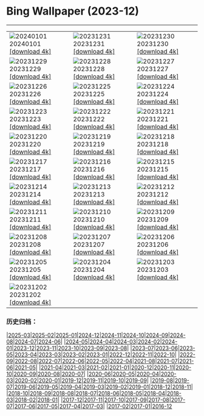 # Bing Wallpaper (2023-12)
**************

<table><tr><td><img class="wallpaper" src="https://www.bing.com/th?id=OHR.SleepingFox_FR-FR9573665261_1920x1080.jpg" alt="20240101"> 20240101 <a href="https://www.bing.com/th?id=OHR.SleepingFox_FR-FR9573665261_UHD.jpg">[download 4k]</a></td><td><img class="wallpaper" src="https://www.bing.com/th?id=OHR.ThailandNewYears_FR-FR9400381287_1920x1080.jpg" alt="20231231"> 20231231 <a href="https://www.bing.com/th?id=OHR.ThailandNewYears_FR-FR9400381287_UHD.jpg">[download 4k]</a></td><td><img class="wallpaper" src="https://www.bing.com/th?id=OHR.TadamiWinter_FR-FR9156285439_1920x1080.jpg" alt="20231230"> 20231230 <a href="https://www.bing.com/th?id=OHR.TadamiWinter_FR-FR9156285439_UHD.jpg">[download 4k]</a></td></tr><tr><td><img class="wallpaper" src="https://www.bing.com/th?id=OHR.BlueAmsterdam_FR-FR8523535030_1920x1080.jpg" alt="20231229"> 20231229 <a href="https://www.bing.com/th?id=OHR.BlueAmsterdam_FR-FR8523535030_UHD.jpg">[download 4k]</a></td><td><img class="wallpaper" src="https://www.bing.com/th?id=OHR.GreenlandHumpback_FR-FR5304393284_1920x1080.jpg" alt="20231228"> 20231228 <a href="https://www.bing.com/th?id=OHR.GreenlandHumpback_FR-FR5304393284_UHD.jpg">[download 4k]</a></td><td><img class="wallpaper" src="https://www.bing.com/th?id=OHR.KirkjufellAurora_FR-FR5063164774_1920x1080.jpg" alt="20231227"> 20231227 <a href="https://www.bing.com/th?id=OHR.KirkjufellAurora_FR-FR5063164774_UHD.jpg">[download 4k]</a></td></tr><tr><td><img class="wallpaper" src="https://www.bing.com/th?id=OHR.BoxingDaySunrise_FR-FR4883075706_1920x1080.jpg" alt="20231226"> 20231226 <a href="https://www.bing.com/th?id=OHR.BoxingDaySunrise_FR-FR4883075706_UHD.jpg">[download 4k]</a></td><td><img class="wallpaper" src="https://www.bing.com/th?id=OHR.CaribouChristmas_FR-FR4671431389_1920x1080.jpg" alt="20231225"> 20231225 <a href="https://www.bing.com/th?id=OHR.CaribouChristmas_FR-FR4671431389_UHD.jpg">[download 4k]</a></td><td><img class="wallpaper" src="https://www.bing.com/th?id=OHR.EstoniaXmasEve_FR-FR4500138277_1920x1080.jpg" alt="20231224"> 20231224 <a href="https://www.bing.com/th?id=OHR.EstoniaXmasEve_FR-FR4500138277_UHD.jpg">[download 4k]</a></td></tr><tr><td><img class="wallpaper" src="https://www.bing.com/th?id=OHR.FestivusPenguins_FR-FR4244677283_1920x1080.jpg" alt="20231223"> 20231223 <a href="https://www.bing.com/th?id=OHR.FestivusPenguins_FR-FR4244677283_UHD.jpg">[download 4k]</a></td><td><img class="wallpaper" src="https://www.bing.com/th?id=OHR.CastleriggStoneCircleUK_FR-FR4020990017_1920x1080.jpg" alt="20231222"> 20231222 <a href="https://www.bing.com/th?id=OHR.CastleriggStoneCircleUK_FR-FR4020990017_UHD.jpg">[download 4k]</a></td><td><img class="wallpaper" src="https://www.bing.com/th?id=OHR.LjubljanaLights_FR-FR3780217998_1920x1080.jpg" alt="20231221"> 20231221 <a href="https://www.bing.com/th?id=OHR.LjubljanaLights_FR-FR3780217998_UHD.jpg">[download 4k]</a></td></tr><tr><td><img class="wallpaper" src="https://www.bing.com/th?id=OHR.XmasDesserts_FR-FR3582409300_1920x1080.jpg" alt="20231220"> 20231220 <a href="https://www.bing.com/th?id=OHR.XmasDesserts_FR-FR3582409300_UHD.jpg">[download 4k]</a></td><td><img class="wallpaper" src="https://www.bing.com/th?id=OHR.WarsawChristmas_FR-FR2276037087_1920x1080.jpg" alt="20231219"> 20231219 <a href="https://www.bing.com/th?id=OHR.WarsawChristmas_FR-FR2276037087_UHD.jpg">[download 4k]</a></td><td><img class="wallpaper" src="https://www.bing.com/th?id=OHR.Beaufortain_FR-FR7561012950_1920x1080.jpg" alt="20231218"> 20231218 <a href="https://www.bing.com/th?id=OHR.Beaufortain_FR-FR7561012950_UHD.jpg">[download 4k]</a></td></tr><tr><td><img class="wallpaper" src="https://www.bing.com/th?id=OHR.WinterWaxwings_FR-FR2348728059_1920x1080.jpg" alt="20231217"> 20231217 <a href="https://www.bing.com/th?id=OHR.WinterWaxwings_FR-FR2348728059_UHD.jpg">[download 4k]</a></td><td><img class="wallpaper" src="https://www.bing.com/th?id=OHR.GrandPlaceXmas_FR-FR1582369462_1920x1080.jpg" alt="20231216"> 20231216 <a href="https://www.bing.com/th?id=OHR.GrandPlaceXmas_FR-FR1582369462_UHD.jpg">[download 4k]</a></td><td><img class="wallpaper" src="https://www.bing.com/th?id=OHR.SantaPark_FR-FR1277595508_1920x1080.jpg" alt="20231215"> 20231215 <a href="https://www.bing.com/th?id=OHR.SantaPark_FR-FR1277595508_UHD.jpg">[download 4k]</a></td></tr><tr><td><img class="wallpaper" src="https://www.bing.com/th?id=OHR.BorealOwl_FR-FR1337451334_1920x1080.jpg" alt="20231214"> 20231214 <a href="https://www.bing.com/th?id=OHR.BorealOwl_FR-FR1337451334_UHD.jpg">[download 4k]</a></td><td><img class="wallpaper" src="https://www.bing.com/th?id=OHR.LofotenRorbu_FR-FR0517651581_1920x1080.jpg" alt="20231213"> 20231213 <a href="https://www.bing.com/th?id=OHR.LofotenRorbu_FR-FR0517651581_UHD.jpg">[download 4k]</a></td><td><img class="wallpaper" src="https://www.bing.com/th?id=OHR.Poinsettia_FR-FR9360811330_1920x1080.jpg" alt="20231212"> 20231212 <a href="https://www.bing.com/th?id=OHR.Poinsettia_FR-FR9360811330_UHD.jpg">[download 4k]</a></td></tr><tr><td><img class="wallpaper" src="https://www.bing.com/th?id=OHR.MountainDayChina_FR-FR7601164917_1920x1080.jpg" alt="20231211"> 20231211 <a href="https://www.bing.com/th?id=OHR.MountainDayChina_FR-FR7601164917_UHD.jpg">[download 4k]</a></td><td><img class="wallpaper" src="https://www.bing.com/th?id=OHR.SaharaDunes_FR-FR6483454056_1920x1080.jpg" alt="20231210"> 20231210 <a href="https://www.bing.com/th?id=OHR.SaharaDunes_FR-FR6483454056_UHD.jpg">[download 4k]</a></td><td><img class="wallpaper" src="https://www.bing.com/th?id=OHR.JerseyIsland_FR-FR4014866072_1920x1080.jpg" alt="20231209"> 20231209 <a href="https://www.bing.com/th?id=OHR.JerseyIsland_FR-FR4014866072_UHD.jpg">[download 4k]</a></td></tr><tr><td><img class="wallpaper" src="https://www.bing.com/th?id=OHR.LightFestivalLyon_FR-FR6128178223_1920x1080.jpg" alt="20231208"> 20231208 <a href="https://www.bing.com/th?id=OHR.LightFestivalLyon_FR-FR6128178223_UHD.jpg">[download 4k]</a></td><td><img class="wallpaper" src="https://www.bing.com/th?id=OHR.GrandCanyonVerdon_FR-FR3724391714_1920x1080.jpg" alt="20231207"> 20231207 <a href="https://www.bing.com/th?id=OHR.GrandCanyonVerdon_FR-FR3724391714_UHD.jpg">[download 4k]</a></td><td><img class="wallpaper" src="https://www.bing.com/th?id=OHR.CERNCenter_FR-FR3434458144_1920x1080.jpg" alt="20231206"> 20231206 <a href="https://www.bing.com/th?id=OHR.CERNCenter_FR-FR3434458144_UHD.jpg">[download 4k]</a></td></tr><tr><td><img class="wallpaper" src="https://www.bing.com/th?id=OHR.AlpsCastles_FR-FR2910854727_1920x1080.jpg" alt="20231205"> 20231205 <a href="https://www.bing.com/th?id=OHR.AlpsCastles_FR-FR2910854727_UHD.jpg">[download 4k]</a></td><td><img class="wallpaper" src="https://www.bing.com/th?id=OHR.CheetahDay_FR-FR9981866703_1920x1080.jpg" alt="20231204"> 20231204 <a href="https://www.bing.com/th?id=OHR.CheetahDay_FR-FR9981866703_UHD.jpg">[download 4k]</a></td><td><img class="wallpaper" src="https://www.bing.com/th?id=OHR.VermilionCliffs_FR-FR2444985797_1920x1080.jpg" alt="20231203"> 20231203 <a href="https://www.bing.com/th?id=OHR.VermilionCliffs_FR-FR2444985797_UHD.jpg">[download 4k]</a></td></tr><tr><td><img class="wallpaper" src="https://www.bing.com/th?id=OHR.AngkorPark_FR-FR1945266452_1920x1080.jpg" alt="20231202"> 20231202 <a href="https://www.bing.com/th?id=OHR.AngkorPark_FR-FR1945266452_UHD.jpg">[download 4k]</a></td><td></td><td></td></tr></table>

### 历史归档：

|[2025-03](/../2025-03/2025-03.md)|[2025-02](/../2025-02/2025-02.md)|[2025-01](/../2025-01/2025-01.md)|[2024-12](/../2024-12/2024-12.md)|[2024-11](/../2024-11/2024-11.md)|[2024-10](/../2024-10/2024-10.md)|[2024-09](/../2024-09/2024-09.md)|[2024-08](/../2024-08/2024-08.md)|[2024-07](/../2024-07/2024-07.md)|[2024-06](/../2024-06/2024-06.md)|
|[2024-05](/../2024-05/2024-05.md)|[2024-04](/../2024-04/2024-04.md)|[2024-03](/../2024-03/2024-03.md)|[2024-02](/../2024-02/2024-02.md)|[2024-01](/../2024-01/2024-01.md)|[2023-12](/2023-12.md)|[2023-11](/../2023-11/2023-11.md)|[2023-10](/../2023-10/2023-10.md)|[2023-09](/../2023-09/2023-09.md)|[2023-08](/../2023-08/2023-08.md)|
|[2023-07](/../2023-07/2023-07.md)|[2023-06](/../2023-06/2023-06.md)|[2023-05](/../2023-05/2023-05.md)|[2023-04](/../2023-04/2023-04.md)|[2023-03](/../2023-03/2023-03.md)|[2023-02](/../2023-02/2023-02.md)|[2023-01](/../2023-01/2023-01.md)|[2022-12](/../2022-12/2022-12.md)|[2022-11](/../2022-11/2022-11.md)|[2022-10](/../2022-10/2022-10.md)|
|[2022-09](/../2022-09/2022-09.md)|[2022-08](/../2022-08/2022-08.md)|[2022-07](/../2022-07/2022-07.md)|[2022-06](/../2022-06/2022-06.md)|[2022-05](/../2022-05/2022-05.md)|[2022-04](/../2022-04/2022-04.md)|[2021-08](/../2021-08/2021-08.md)|[2021-07](/../2021-07/2021-07.md)|[2021-06](/../2021-06/2021-06.md)|[2021-05](/../2021-05/2021-05.md)|
|[2021-04](/../2021-04/2021-04.md)|[2021-03](/../2021-03/2021-03.md)|[2021-02](/../2021-02/2021-02.md)|[2021-01](/../2021-01/2021-01.md)|[2020-12](/../2020-12/2020-12.md)|[2020-11](/../2020-11/2020-11.md)|[2020-10](/../2020-10/2020-10.md)|[2020-09](/../2020-09/2020-09.md)|[2020-08](/../2020-08/2020-08.md)|[2020-07](/../2020-07/2020-07.md)|
|[2020-06](/../2020-06/2020-06.md)|[2020-05](/../2020-05/2020-05.md)|[2020-04](/../2020-04/2020-04.md)|[2020-03](/../2020-03/2020-03.md)|[2020-02](/../2020-02/2020-02.md)|[2020-01](/../2020-01/2020-01.md)|[2019-12](/../2019-12/2019-12.md)|[2019-11](/../2019-11/2019-11.md)|[2019-10](/../2019-10/2019-10.md)|[2019-09](/../2019-09/2019-09.md)|
|[2019-08](/../2019-08/2019-08.md)|[2019-07](/../2019-07/2019-07.md)|[2019-06](/../2019-06/2019-06.md)|[2019-05](/../2019-05/2019-05.md)|[2019-04](/../2019-04/2019-04.md)|[2019-03](/../2019-03/2019-03.md)|[2019-02](/../2019-02/2019-02.md)|[2019-01](/../2019-01/2019-01.md)|[2018-12](/../2018-12/2018-12.md)|[2018-11](/../2018-11/2018-11.md)|
|[2018-10](/../2018-10/2018-10.md)|[2018-09](/../2018-09/2018-09.md)|[2018-08](/../2018-08/2018-08.md)|[2018-07](/../2018-07/2018-07.md)|[2018-06](/../2018-06/2018-06.md)|[2018-05](/../2018-05/2018-05.md)|[2018-04](/../2018-04/2018-04.md)|[2018-03](/../2018-03/2018-03.md)|[2018-02](/../2018-02/2018-02.md)|[2018-01](/../2018-01/2018-01.md)|
|[2017-12](/../2017-12/2017-12.md)|[2017-11](/../2017-11/2017-11.md)|[2017-10](/../2017-10/2017-10.md)|[2017-09](/../2017-09/2017-09.md)|[2017-08](/../2017-08/2017-08.md)|[2017-07](/../2017-07/2017-07.md)|[2017-06](/../2017-06/2017-06.md)|[2017-05](/../2017-05/2017-05.md)|[2017-04](/../2017-04/2017-04.md)|[2017-03](/../2017-03/2017-03.md)|
|[2017-02](/../2017-02/2017-02.md)|[2017-01](/../2017-01/2017-01.md)|[2016-12](/../2016-12/2016-12.md)